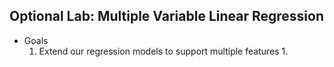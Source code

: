 ## Optional Lab: Multiple Variable Linear Regression

- Goals
  1. Extend our regression models to support multiple features
     1. 

